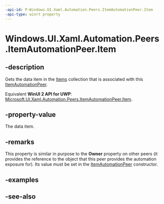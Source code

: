 ```yaml
---
-api-id: P:Windows.UI.Xaml.Automation.Peers.ItemAutomationPeer.Item
-api-type: winrt property
---
```


<!-- Property syntax
public object Item { get; }
-->

# Windows.UI.Xaml.Automation.Peers.ItemAutomationPeer.Item

## -description
Gets the data item in the [Items](../windows.ui.xaml.controls/itemscontrol_items.md) collection that is associated with this [ItemAutomationPeer](itemautomationpeer.md).

Equivalent **WinUI 2 API for UWP**: [Microsoft.UI.Xaml.Automation.Peers.ItemAutomationPeer.Item](/windows/winui/api/microsoft.ui.xaml.automation.peers.itemautomationpeer.item).

## -property-value
The data item.

## -remarks
This property is similar in purpose to the **Owner** property on other peers (it provides the reference to the object that this peer provides the automation exposure for). Its value must be set in the [ItemAutomationPeer](itemautomationpeer_itemautomationpeer_183553765.md) constructor.

## -examples

## -see-also
